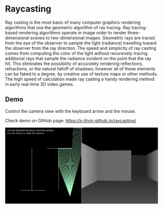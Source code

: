 # Raycasting

Ray casting is the most basic of many computer graphics rendering algorithms that use the geometric algorithm of ray tracing. Ray tracing-based rendering algorithms operate in image order to render three-dimensional scenes to two-dimensional images. Geometric rays are traced from the eye of the observer to sample the light (radiance) travelling toward the observer from the ray direction. The speed and simplicity of ray casting comes from computing the color of the light without recursively tracing additional rays that sample the radiance incident on the point that the ray hit. This eliminates the possibility of accurately rendering reflections, refractions, or the natural falloff of shadows; however all of these elements can be faked to a degree, by creative use of texture maps or other methods. The high speed of calculation made ray casting a handy rendering method in early real-time 3D video games.

## Demo
Control the camera view with the keyboard arrow and the mouse.

Check demo on GitHub page: https://s-litvin.github.io/raycasting/

![alt text](https://raw.githubusercontent.com/s-litvin/raycasting/master/preview.png)
